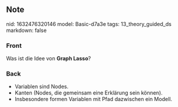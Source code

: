 ## Note
nid: 1632476320146
model: Basic-d7a3e
tags: 13_theory_guided_ds
markdown: false

### Front
Was ist die Idee von <b>Graph Lasso</b>?

### Back
<ul><li>Variablen sind Nodes.</li><li>Kanten (Nodes, die gemeinsam eine Erklärung sein können).</li><li>Insbesondere formen Variablen mit Pfad dazwischen ein Modell.</li></ul>
